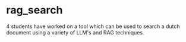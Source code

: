 # rag_search
4 students have worked on a tool which can be used to search a dutch document using a variety of LLM's and RAG techniques. 
